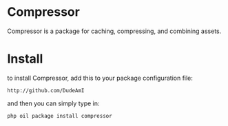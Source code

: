 # Compressor

Compressor is a package for caching, compressing, and combining assets.

# Install

to install Compressor, add this to your package configuration file:

	http://github.com/DudeAmI
	
and then you can simply type in:

	php oil package install compressor
